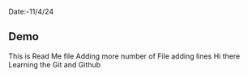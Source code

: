 Date:-11/4/24
## Demo 
This is Read Me file
Adding more number of File
adding lines
Hi there 
Learning the Git and Github
